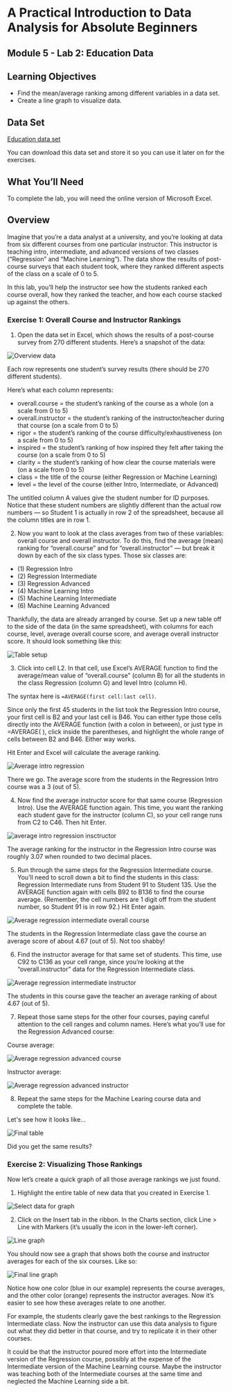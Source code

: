 # A Practical Introduction to Data Analysis for Absolute Beginners

## Module 5 - Lab 2: Education Data

## Learning Objectives

* Find the mean/average ranking among different variables in a data set.
* Create a line graph to visualize data.

## Data Set

[Education data set](Module%205%20Lab%20Education%20-%20education%20data.xlsx)

You can download this data set and store it so you can use it later on for the exercises.

## What You’ll Need

To complete the lab, you will need the online version of Microsoft Excel.

## Overview

Imagine that you’re a data analyst at a university, and you’re looking at data from six different courses from one particular instructor: This instructor is teaching intro, intermediate, and advanced versions of two classes (“Regression” and “Machine Learning”). The data show the results of post-course surveys that each student took, where they ranked different aspects of the class on a scale of 0 to 5.

In this lab, you’ll help the instructor see how the students ranked each course overall, how they ranked
the teacher, and how each course stacked up against the others.

### Exercise 1: Overall Course and Instructor Rankings

1. Open the data set in Excel, which shows the results of a post-course survey from 270 different students. Here’s a snapshot of the data:

![Overview data](img/2020-08-10-10-44-04.png)

Each row represents one student’s survey results (there should be 270 different students).

Here’s what each column represents:

* overall.course = the student’s ranking of the course as a whole (on a scale from 0 to 5)
* overall.instructor = the student’s ranking of the instructor/teacher during that course (on a
scale from 0 to 5)
* rigor = the student’s ranking of the course difficulty/exhaustiveness (on a scale from 0 to 5)
* inspired = the student’s ranking of how inspired they felt after taking the course (on a scale from
0 to 5)
* clarity = the student’s ranking of how clear the course materials were (on a scale from 0 to 5)
* class = the title of the course (either Regression or Machine Learning)
* level = the level of the course (either Intro, Intermediate, or Advanced)

The untitled column A values give the student number for ID purposes. Notice that these student numbers are slightly different than the actual row numbers — so Student 1 is actually in row 2 of the spreadsheet, because all the column titles are in row 1.

2. Now you want to look at the class averages from two of these variables: overall course and overall instructor. To do this, find the average (mean) ranking for “overall.course” and for “overall.instructor” — but break it down by each of the six class types. Those six classes are:

* (1) Regression Intro
* (2) Regression Intermediate
* (3) Regression Advanced
* (4) Machine Learning Intro
* (5) Machine Learning Intermediate
* (6) Machine Learning Advanced

Thankfully, the data are already arranged by course. Set up a new table off to the side of the data (in the same spreadsheet), with columns for each course, level, average overall course score, and average overall instructor score. It should look something like this:

![Table setup](img/2020-08-10-10-49-58.png)

3. Click into cell L2. In that cell, use Excel’s AVERAGE function to find the average/mean value of “overall.course” (column B) for all the students in the class Regression (column G) and level Intro (column H).

The syntax here is `=AVERAGE(first cell:last cell)`.

Since only the first 45 students in the list took the Regression Intro course, your first cell is B2 and your last cell is B46. You can either type those cells directly into the AVERAGE function (with a colon in between), or just type in =AVERAGE( ), click inside the parentheses, and highlight the whole range of cells between B2 and B46. Either way works.

Hit Enter and Excel will calculate the average ranking.

![Average intro regression](img/2020-08-10-10-52-46.png)

There we go. The average score from the students in the Regression Intro course was a 3 (out of 5).

4. Now find the average instructor score for that same course (Regression Intro). Use the AVERAGE function again. This time, you want the ranking each student gave for the instructor (column C), so your cell range runs from C2 to C46. Then hit Enter.

![average intro regression insctructor](img/2020-08-10-10-54-43.png)

The average ranking for the instructor in the Regression Intro course was roughly 3.07 when rounded to two decimal places.

5. Run through the same steps for the Regression Intermediate course. You’ll need to scroll down a
bit to find the students in this class: Regression Intermediate runs from Student 91 to Student 135. Use the AVERAGE function again with cells B92 to B136 to find the course average. (Remember, the cell numbers are 1 digit off from the student number, so Student 91 is in row 92.) Hit Enter again.

![Average regression intermediate overall course](img/2020-08-10-10-56-40.png)

The students in the Regression Intermediate class gave the course an average score of about 4.67 (out of 5). Not too shabby!

6. Find the instructor average for that same set of students. This time, use C92 to C136 as your cell range, since you’re looking at the “overall.instructor” data for the Regression Intermediate class.

![Average regression intermediate instructor](img/2020-08-10-10-58-13.png)

The students in this course gave the teacher an average ranking of about 4.67 (out of 5).

7. Repeat those same steps for the other four courses, paying careful attention to the cell ranges and column names. Here’s what you’ll use for the Regression Advanced course:

Course average:

![Average regression advanced course](img/2020-08-10-11-00-03.png)

Instructor average:

![Average regression advanced instructor](img/2020-08-10-11-01-43.png)

8. Repeat the same steps for the Machine Learing course data and complete the table.

Let's see how it looks like...

![Final table](img/2020-08-10-11-04-12.png)

Did you get the same results?

### Exercise 2: Visualizing Those Rankings

Now let’s create a quick graph of all those average rankings we just found.

1. Highlight the entire table of new data that you created in Exercise 1.

![Select data for graph](img/2020-08-10-11-21-50.png)

2. Click on the Insert tab in the ribbon. In the Charts section, click Line > Line with Markers (it’s usually the icon in the lower-left corner).

![Line graph](img/2020-08-10-11-23-29.png)

You should now see a graph that shows both the course and instructor averages for each of the six courses. Like so:

![Final line graph](img/2020-08-10-11-24-27.png)

Notice how one color (blue in our example) represents the course averages, and the other color (orange) represents the instructor averages. Now it’s easier to see how these averages relate to one another.

For example, the students clearly gave the best rankings to the Regression Intermediate class. Now the instructor can use this data analysis to figure out what they did better in that course, and try to replicate it in their other courses.

It could be that the instructor poured more effort into the Intermediate version of the
Regression course, possibly at the expense of the Intermediate version of the Machine Learning course. Maybe the instructor was teaching both of the  Intermediate courses at the same time and neglected the Machine Learning side a bit.

